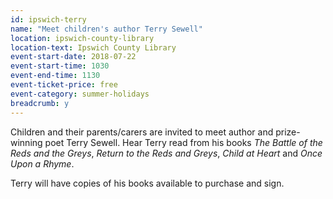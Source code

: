 ```yaml
---
id: ipswich-terry
name: "Meet children's author Terry Sewell"
location: ipswich-county-library
location-text: Ipswich County Library
event-start-date: 2018-07-22
event-start-time: 1030
event-end-time: 1130
event-ticket-price: free
event-category: summer-holidays
breadcrumb: y
---
```


Children and their parents/carers are invited to meet author and prize-winning poet Terry Sewell. Hear Terry read from his books <cite>The Battle of the Reds and the Greys</cite>, <cite>Return to the Reds and Greys</cite>, <cite>Child at Heart</cite> and <cite>Once Upon a Rhyme</cite>.

Terry will have copies of his books available to purchase and sign.
